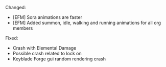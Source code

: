 Changed:
* [EFM] Sora animations are faster
* [EFM] Added summon, idle, walking and running animations for all org members

Fixed:
* Crash with Elemental Damage
* Possible crash related to lock on
* Keyblade Forge gui random rendering crash
